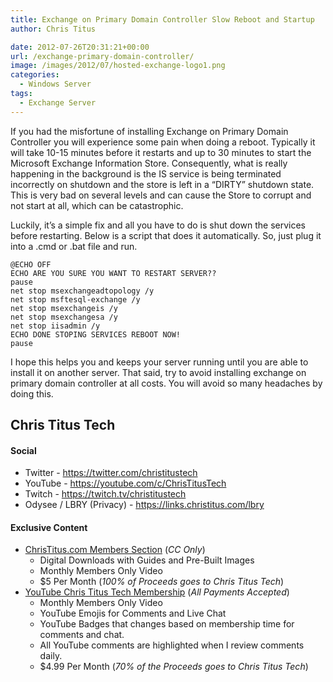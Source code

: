 ```yaml
---
title: Exchange on Primary Domain Controller Slow Reboot and Startup
author: Chris Titus

date: 2012-07-26T20:31:21+00:00
url: /exchange-primary-domain-controller/
image: /images/2012/07/hosted-exchange-logo1.png
categories:
  - Windows Server
tags:
  - Exchange Server
---
```

If you had the misfortune of installing Exchange on Primary Domain Controller you will experience some pain when doing a reboot. Typically it will take 10-15 minutes before it restarts and up to 30 minutes to start the Microsoft Exchange Information Store. Consequently, what is really happening in the background is the IS service is being terminated incorrectly on shutdown and the store is left in a &#8220;DIRTY&#8221; shutdown state. This is very bad on several levels and can cause the Store to corrupt and not start at all, which can be catastrophic.<!--more-->

Luckily, it&#8217;s a simple fix and all you have to do is shut down the services before restarting. Below is a script that does it automatically. So, just plug it into a .cmd or .bat file and run.

```
@ECHO OFF
ECHO ARE YOU SURE YOU WANT TO RESTART SERVER??
pause
net stop msexchangeadtopology /y
net stop msftesql-exchange /y
net stop msexchangeis /y
net stop msexchangesa /y
net stop iisadmin /y
ECHO DONE STOPING SERVICES REBOOT NOW!
pause
```

I hope this helps you and keeps your server running until you are able to install it on another server. That said, try to avoid installing exchange on primary domain controller at all costs. You will avoid so many headaches by doing this.

## Chris Titus Tech

#### Social

- Twitter - <https://twitter.com/christitustech>
- YouTube - <https://youtube.com/c/ChrisTitusTech>
- Twitch - <https://twitch.tv/christitustech>
- Odysee / LBRY (Privacy) - <https://links.christitus.com/lbry>

#### Exclusive Content

- [ChrisTitus.com Members Section][1] (_CC Only_)
  - Digital Downloads with Guides and Pre-Built Images
  - Monthly Members Only Video
  - $5 Per Month (_100% of Proceeds goes to Chris Titus Tech_)
- [YouTube Chris Titus Tech Membership][2] (_All Payments Accepted_)
  - Monthly Members Only Video
  - YouTube Emojis for Comments and Live Chat
  - YouTube Badges that changes based on membership time for comments and chat.
  - All YouTube comments are highlighted when I review comments daily. 
  - $4.99 Per Month (_70% of the Proceeds goes to Chris Titus Tech_)

 [1]: https://portal.christitus.com
 [2]: https://links.christitus.com/join